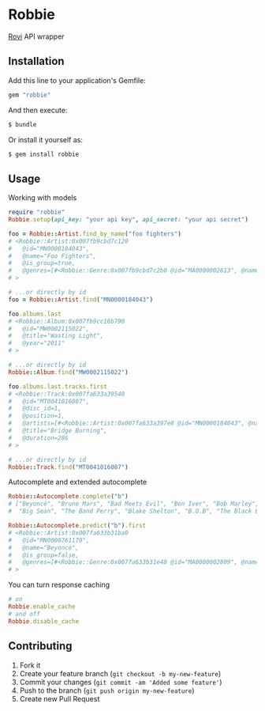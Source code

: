 # Robbie

[Rovi](http://developer.rovicorp.com/Get_Started) API wrapper

## Installation

Add this line to your application's Gemfile:
```ruby
gem "robbie"
```

And then execute:
```bash
$ bundle
```

Or install it yourself as:
```bash
$ gem install robbie
```

## Usage

Working with models
```ruby
require "robbie"
Robbie.setup(api_key: "your api key", api_secret: "your api secret")

foo = Robbie::Artist.find_by_name("foo fighters")
# <Robbie::Artist:0x007fb9cbd7c120
#   @id="MN0000184043",
#   @name="Foo Fighters",
#   @is_group=true,
#   @genres=[#<Robbie::Genre:0x007fb9cbd7c2b0 @id="MA0000002613", @name="Pop/Rock">]
# >

# ...or directly by id
foo = Robbie::Artist.find("MN0000184043")

foo.albums.last
# <Robbie::Album:0x007fb9cc16b790
#   @id="MW0002115022",
#   @title="Wasting Light",
#   @year="2011"
# >

# ...or directly by id
Robbie::Album.find("MW0002115022")

foo.albums.last.tracks.first
# <Robbie::Track:0x007fa633a39540
#   @id="MT0041016087",
#   @disc_id=1,
#   @position=1,
#   @artists=[#<Robbie::Artist:0x007fa633a397e8 @id="MN0000184043", @name="Foo Fighters">],
#   @title="Bridge Burning",
#   @duration=286
# >

# ...or directly by id
Robbie::Track.find("MT0041016087")
```

Autocomplete and extended autocomplete
```ruby
Robbie::Autocomplete.complete("b")
# ["Beyoncé", "Bruno Mars", "Bad Meets Evil", "Bon Iver", "Bob Marley",
#  "Big Sean", "The Band Perry", "Blake Shelton", "B.O.B", "The Black Eyed Peas"]

Robbie::Autocomplete.predict("b").first
# <Robbie::Artist:0x007fa633b31ba0
#   @id="MN0000761179",
#   @name="Beyoncé",
#   @is_group=false,
#   @genres=[#<Robbie::Genre:0x007fa633b31e48 @id="MA0000002809", @name="R&B">]
# >
```

You can turn response caching
```ruby
# on
Robbie.enable_cache
# and off
Robbie.disable_cache
```

## Contributing

1. Fork it
2. Create your feature branch (`git checkout -b my-new-feature`)
3. Commit your changes (`git commit -am 'Added some feature'`)
4. Push to the branch (`git push origin my-new-feature`)
5. Create new Pull Request
